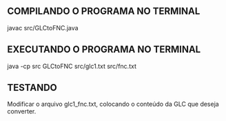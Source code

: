 ## COMPILANDO O PROGRAMA NO TERMINAL

javac src/GLCtoFNC.java

## EXECUTANDO O PROGRAMA NO TERMINAL

java -cp src GLCtoFNC src/glc1.txt src/fnc.txt

## TESTANDO

Modificar o arquivo glc1_fnc.txt, colocando o conteúdo da GLC que deseja converter.
